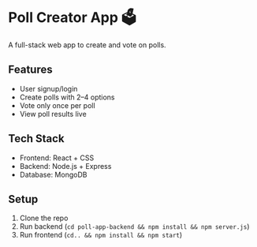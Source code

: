 # Poll Creator App 🗳️

A full-stack web app to create and vote on polls.

## Features
- User signup/login
- Create polls with 2–4 options
- Vote only once per poll
- View poll results live

## Tech Stack
- Frontend: React + CSS
- Backend: Node.js + Express
- Database: MongoDB

## Setup
1. Clone the repo
2. Run backend (`cd poll-app-backend && npm install && npm server.js`)
3. Run frontend (`cd.. && npm install && npm start`)

